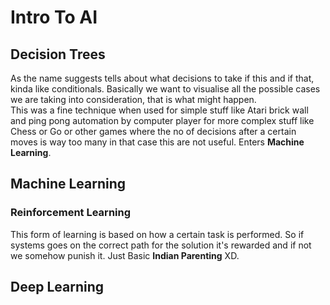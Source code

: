 # Intro To AI 

## Decision Trees 

As the name suggests tells about what decisions to take if this and if that, kinda like conditionals.
Basically we want to visualise all the possible cases we are taking into consideration, that is what might happen.\
This was a fine technique when used for simple stuff like Atari brick wall and ping pong automation by computer player for more complex stuff like Chess or Go or other games where the no of decisions after a certain moves is way too many in that case this are not useful. Enters **Machine Learning**.

## Machine Learning

### Reinforcement Learning 

This form of learning is based on how a certain task is performed. So if systems goes on the correct path for the solution it's rewarded and if not we somehow punish it. Just Basic **Indian Parenting** XD.

## Deep Learning 

